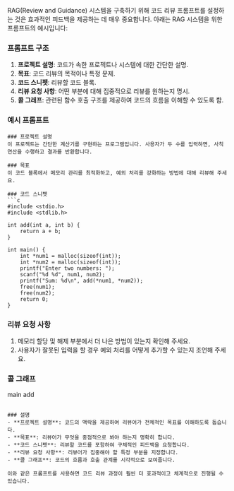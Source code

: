 RAG(Review and Guidance) 시스템을 구축하기 위해 코드 리뷰 프롬프트를 설정하는 것은 효과적인 피드백을 제공하는 데 매우 중요합니다. 아래는 RAG 시스템을 위한 프롬프트의 예시입니다:

### 프롬프트 구조

1. **프로젝트 설명**: 코드가 속한 프로젝트나 시스템에 대한 간단한 설명.
2. **목표**: 코드 리뷰의 목적이나 특정 문제.
3. **코드 스니펫**: 리뷰할 코드 블록.
4. **리뷰 요청 사항**: 어떤 부분에 대해 집중적으로 리뷰를 원하는지 명시.
5. **콜 그래프**: 관련된 함수 호출 구조를 제공하여 코드의 흐름을 이해할 수 있도록 함.

### 예시 프롬프트

```
### 프로젝트 설명
이 프로젝트는 간단한 계산기를 구현하는 프로그램입니다. 사용자가 두 수를 입력하면, 사칙 연산을 수행하고 결과를 반환합니다.

### 목표
이 코드 블록에서 메모리 관리를 최적화하고, 예외 처리를 강화하는 방법에 대해 리뷰해 주세요.

### 코드 스니펫
```c
#include <stdio.h>
#include <stdlib.h>

int add(int a, int b) {
    return a + b;
}

int main() {
    int *num1 = malloc(sizeof(int));
    int *num2 = malloc(sizeof(int));
    printf("Enter two numbers: ");
    scanf("%d %d", num1, num2);
    printf("Sum: %d\n", add(*num1, *num2));
    free(num1);
    free(num2);
    return 0;
}
```

### 리뷰 요청 사항
1. 메모리 할당 및 해제 부분에서 더 나은 방법이 있는지 확인해 주세요.
2. 사용자가 잘못된 입력을 할 경우 예외 처리를 어떻게 추가할 수 있는지 조언해 주세요.

### 콜 그래프
main
    add
```

### 설명
- **프로젝트 설명**: 코드의 맥락을 제공하여 리뷰어가 전체적인 목표를 이해하도록 돕습니다.
- **목표**: 리뷰어가 무엇을 중점적으로 봐야 하는지 명확히 합니다.
- **코드 스니펫**: 리뷰할 코드를 포함하여 구체적인 피드백을 요청합니다.
- **리뷰 요청 사항**: 리뷰어가 집중해야 할 특정 부분을 지정합니다.
- **콜 그래프**: 코드의 흐름과 호출 관계를 시각적으로 보여줍니다.

이와 같은 프롬프트를 사용하면 코드 리뷰 과정이 훨씬 더 효과적이고 체계적으로 진행될 수 있습니다.
